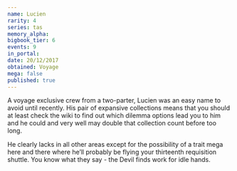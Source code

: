 ```yaml
---
name: Lucien
rarity: 4
series: tas
memory_alpha:
bigbook_tier: 6
events: 9
in_portal:
date: 20/12/2017
obtained: Voyage
mega: false
published: true
---
```


A voyage exclusive crew from a two-parter, Lucien was an easy name to avoid until recently. His pair of expansive collections means that you should at least check the wiki to find out which dilemma options lead you to him and he could and very well may double that collection count before too long.

He clearly lacks in all other areas except for the possibility of a trait mega here and there where he’ll probably be flying your thirteenth requisition shuttle. You know what they say - the Devil finds work for idle hands.
